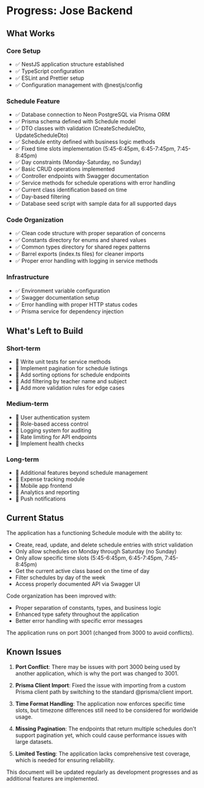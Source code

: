 # Progress: Jose Backend

## What Works

### Core Setup

- ✅ NestJS application structure established
- ✅ TypeScript configuration
- ✅ ESLint and Prettier setup
- ✅ Configuration management with @nestjs/config

### Schedule Feature

- ✅ Database connection to Neon PostgreSQL via Prisma ORM
- ✅ Prisma schema defined with Schedule model
- ✅ DTO classes with validation (CreateScheduleDto, UpdateScheduleDto)
- ✅ Schedule entity defined with business logic methods
- ✅ Fixed time slots implementation (5:45-6:45pm, 6:45-7:45pm, 7:45-8:45pm)
- ✅ Day constraints (Monday-Saturday, no Sunday)
- ✅ Basic CRUD operations implemented
- ✅ Controller endpoints with Swagger documentation
- ✅ Service methods for schedule operations with error handling
- ✅ Current class identification based on time
- ✅ Day-based filtering
- ✅ Database seed script with sample data for all supported days

### Code Organization

- ✅ Clean code structure with proper separation of concerns
- ✅ Constants directory for enums and shared values
- ✅ Common types directory for shared regex patterns
- ✅ Barrel exports (index.ts files) for cleaner imports
- ✅ Proper error handling with logging in service methods

### Infrastructure

- ✅ Environment variable configuration
- ✅ Swagger documentation setup
- ✅ Error handling with proper HTTP status codes
- ✅ Prisma service for dependency injection

## What's Left to Build

### Short-term

- 🔲 Write unit tests for service methods
- 🔲 Implement pagination for schedule listings
- 🔲 Add sorting options for schedule endpoints
- 🔲 Add filtering by teacher name and subject
- 🔲 Add more validation rules for edge cases

### Medium-term

- 🔲 User authentication system
- 🔲 Role-based access control
- 🔲 Logging system for auditing
- 🔲 Rate limiting for API endpoints
- 🔲 Implement health checks

### Long-term

- 🔲 Additional features beyond schedule management
- 🔲 Expense tracking module
- 🔲 Mobile app frontend
- 🔲 Analytics and reporting
- 🔲 Push notifications

## Current Status

The application has a functioning Schedule module with the ability to:

- Create, read, update, and delete schedule entries with strict validation
- Only allow schedules on Monday through Saturday (no Sunday)
- Only allow specific time slots (5:45-6:45pm, 6:45-7:45pm, 7:45-8:45pm)
- Get the current active class based on the time of day
- Filter schedules by day of the week
- Access properly documented API via Swagger UI

Code organization has been improved with:

- Proper separation of constants, types, and business logic
- Enhanced type safety throughout the application
- Better error handling with specific error messages

The application runs on port 3001 (changed from 3000 to avoid conflicts).

## Known Issues

1. **Port Conflict**: There may be issues with port 3000 being used by another application, which is why the port was changed to 3001.

2. **Prisma Client Import**: Fixed the issue with importing from a custom Prisma client path by switching to the standard @prisma/client import.

3. **Time Format Handling**: The application now enforces specific time slots, but timezone differences still need to be considered for worldwide usage.

4. **Missing Pagination**: The endpoints that return multiple schedules don't support pagination yet, which could cause performance issues with large datasets.

5. **Limited Testing**: The application lacks comprehensive test coverage, which is needed for ensuring reliability.

This document will be updated regularly as development progresses and as additional features are implemented.
